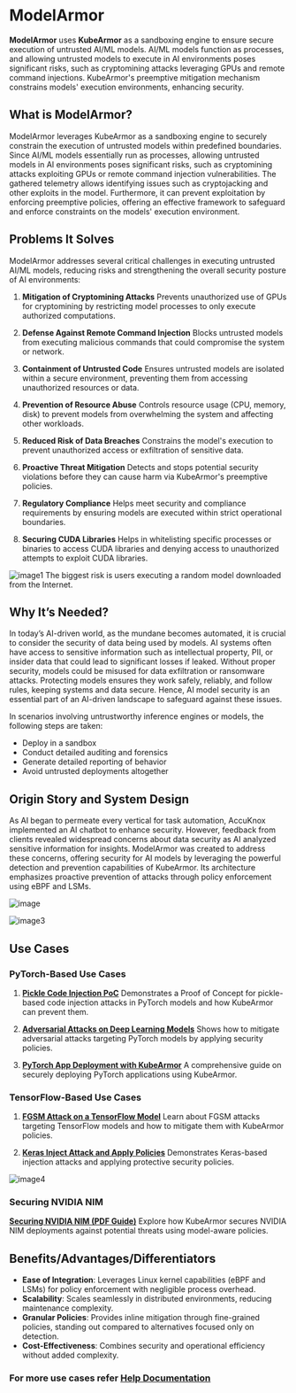 # ModelArmor

**ModelArmor** uses **KubeArmor** as a sandboxing engine to ensure secure execution of untrusted AI/ML models. AI/ML models function as processes, and allowing untrusted models to execute in AI environments poses significant risks, such as cryptomining attacks leveraging GPUs and remote command injections. KubeArmor's preemptive mitigation mechanism constrains models' execution environments, enhancing security.



## **What is ModelArmor?**  
 
ModelArmor leverages KubeArmor as a sandboxing engine to securely constrain the execution of untrusted models within predefined boundaries. Since AI/ML models essentially run as processes, allowing untrusted models in AI environments poses significant risks, such as cryptomining attacks exploiting GPUs or remote command injection vulnerabilities. The gathered telemetry allows identifying issues such as cryptojacking and other exploits in the model. Furthermore, it can prevent exploitation by enforcing preemptive policies, offering an effective framework to safeguard and enforce constraints on the models' execution environment.



## **Problems It Solves**

ModelArmor addresses several critical challenges in executing untrusted AI/ML models, reducing risks and strengthening the overall security posture of AI environments:

1. **Mitigation of Cryptomining Attacks**
   Prevents unauthorized use of GPUs for cryptomining by restricting model processes to only execute authorized computations.

2. **Defense Against Remote Command Injection**
   Blocks untrusted models from executing malicious commands that could compromise the system or network.

3. **Containment of Untrusted Code**
   Ensures untrusted models are isolated within a secure environment, preventing them from accessing unauthorized resources or data.

4. **Prevention of Resource Abuse**
   Controls resource usage (CPU, memory, disk) to prevent models from overwhelming the system and affecting other workloads.

5. **Reduced Risk of Data Breaches**
   Constrains the model's execution to prevent unauthorized access or exfiltration of sensitive data.

6. **Proactive Threat Mitigation**
   Detects and stops potential security violations before they can cause harm via KubeArmor's preemptive policies.

7. **Regulatory Compliance**
   Helps meet security and compliance requirements by ensuring models are executed within strict operational boundaries.

8. **Securing CUDA Libraries**
   Helps in whitelisting specific processes or binaries to access CUDA libraries and denying access to unauthorized attempts to exploit CUDA libraries.

![image1](https://github.com/user-attachments/assets/1fc356e4-76c7-484c-a7f0-35d926db4c4d)
The biggest risk is users executing a random model downloaded from the Internet.  


## **Why It’s Needed?**

In today’s AI-driven world, as the mundane becomes automated, it is crucial to consider the security of data being used by models. AI systems often have access to sensitive information such as intellectual property, PII, or insider data that could lead to significant losses if leaked. Without proper security, models could be misused for data exfiltration or ransomware attacks. Protecting models ensures they work safely, reliably, and follow rules, keeping systems and data secure. Hence, AI model security is an essential part of an AI-driven landscape to safeguard against these issues.

In scenarios involving untrustworthy inference engines or models, the following steps are taken:  
- Deploy in a sandbox  
- Conduct detailed auditing and forensics  
- Generate detailed reporting of behavior  
- Avoid untrusted deployments altogether  


## **Origin Story and System Design**

As AI began to permeate every vertical for task automation, AccuKnox implemented an AI chatbot to enhance security. However, feedback from clients revealed widespread concerns about data security as AI analyzed sensitive information for insights.
ModelArmor was created to address these concerns, offering security for AI models by leveraging the powerful detection and prevention capabilities of KubeArmor. Its architecture emphasizes proactive prevention of attacks through policy enforcement using eBPF and LSMs.

![image](https://github.com/user-attachments/assets/de87f2cf-2e19-4c54-8804-9491cc5c4fee)


![image3](https://github.com/user-attachments/assets/53a77cf9-1117-4c9e-950a-c78a6d635d04)

## **Use Cases**

### **PyTorch-Based Use Cases**

1. **[Pickle Code Injection PoC](https://help.accuknox.com/use-cases/modelarmor-pickle-code/)**
   Demonstrates a Proof of Concept for pickle-based code injection attacks in PyTorch models and how KubeArmor can prevent them.

2. **[Adversarial Attacks on Deep Learning Models](https://help.accuknox.com/use-cases/modelarmor-adverserial-attacks/)**
   Shows how to mitigate adversarial attacks targeting PyTorch models by applying security policies.

3. **[PyTorch App Deployment with KubeArmor](https://help.accuknox.com/use-cases/modelarmor-deploy-pytorch/)**
   A comprehensive guide on securely deploying PyTorch applications using KubeArmor.

### **TensorFlow-Based Use Cases**

1. **[FGSM Attack on a TensorFlow Model](https://drive.google.com/file/d/1EnmsIiR4G4bYmoxBIHTk1bDkW2XatM4N/preview)**
   Learn about FGSM attacks targeting TensorFlow models and how to mitigate them with KubeArmor policies.

2. **[Keras Inject Attack and Apply Policies](https://drive.google.com/file/d/1olGBz3WUoJqmcAVdRY7uImKTHggRX6nK/preview)**
   Demonstrates Keras-based injection attacks and applying protective security policies.
   
![image4](https://github.com/user-attachments/assets/6147f5be-f0ba-42b0-ade6-f483d339a381)

### **Securing NVIDIA NIM**

**[Securing NVIDIA NIM (PDF Guide)](https://help.accuknox.com/resources/Securing_NVIDIA_NIM.pdf)**
Explore how KubeArmor secures NVIDIA NIM deployments against potential threats using model-aware policies.


## **Benefits/Advantages/Differentiators**

- **Ease of Integration**: Leverages Linux kernel capabilities (eBPF and LSMs) for policy enforcement with negligible process overhead.
- **Scalability**: Scales seamlessly in distributed environments, reducing maintenance complexity.
- **Granular Policies**: Provides inline mitigation through fine-grained policies, standing out compared to alternatives focused only on detection.
- **Cost-Effectiveness**: Combines security and operational efficiency without added complexity.

### For more use cases refer [Help Documentation](https://help.accuknox.com/use-cases/modelarmor/)

